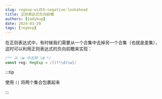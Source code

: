 ```yaml
---
slug: regexp-width-negative-lookahead
title: 正则表达式负向前瞻
authors: [1adybug]
date: 2024-03-29
tags: [regexp]
---
```


在正则表达式中，有时候我们需要从一个合集中去掉另一个合集（也就是差集），这时可以利用正则表达式的负向前瞻来实现：

```ts
/** 从 \w 中去除 \d */
const reg: RegExp = /[(?!\d)\w]/
```

:::tip

使用 `[]` 将两个集合包裹起来

:::
